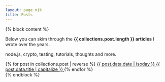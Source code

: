 ```yaml
---
layout: page.njk
title: Posts
---
```


{% block content %}

<div class="alert">
  <p>
    Below you can skim through the <b>{{ collections.post.length }} articles</b> I wrote over the years.
  </p>
  <p>
    node.js, crypto, testing, tutorials, thoughts and more.
  </p>
</div>

<div class="posts flex flex-wrap searchable">
{% for post in collections.post | reverse %}
  <a href="{{ post.url }}" class="post-item flex-item" {% if post.data.image %}lazy="{{ post.data.image }}"{% endif %}>
    <time datetime="{{ post.data.date | isoday }}" class="post-date bg-white">{{ post.data.date | isoday }}</time>
    <span class="post-link bg-white">{{ post.data.title | capitalize }}</span>
    <!--
    <p class="excerpt">
      <small class="bg-white">{{ post.md | safe | striptags | excerpt }}...</small>
    </p>
    -->
  </a>
{% endfor %}
</div>
{% endblock %}
